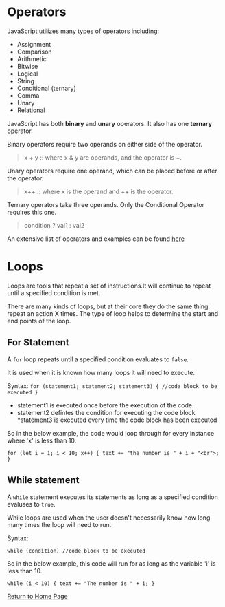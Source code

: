 # Operators
JavaScript utilizes many types of operators including:
* Assignment
* Comparison
* Arithmetic
* Bitwise
* Logical
* String
* Conditional (ternary)
* Comma
* Unary
* Relational

JavaScript has both **binary** and **unary** operators. It also has one **ternary** operator. 

Binary operators require two operands on either side of the operator. 
> x + y  :: where x & y are operands, and the operator is +.

Unary operators require one operand, which can be placed before or after the operator. 
> x++ :: where x is the operand and ++ is the operator.

Ternary operators take three operands. Only the Conditional Operator requires this one. 
> condition  ? val1 : val2

An extensive list of operators and examples can be found [here](https://developer.mozilla.org/en-US/docs/Web/JavaScript/Guide/Expressions_and_Operators)


# Loops
Loops are tools that repeat a set of instructions.It will continue to repeat until a specified condition is met. 

There are many kinds of loops, but at their core they do the same thing: repeat an action X times. The type of loop helps to determine the start and end points of the loop.  

## For Statement
A `for` loop repeats until a specified condition evaluates to `false`. 

It is used when it is known how many loops it will need to execute. 

Syntax:
`for (statement1; statement2; statement3) {
    //code block to be executed
}`
 
* statement1 is executed once before the execution of the code. 
* statement2 defintes the condition for executing the code block
*statement3 is executed every time the code block has been executed

So in the below example, the code would loop through for every instance where 'x' is less than 10. 

 `for (let i = 1; i < 10; x++) {
     text += "the number is " + i + "<br">;
 }`

## While statement
A `while` statement executes its statements as long as a specified condition evaluaes to `true`. 

While loops are used when the user doesn't necessarily know how long many times the loop will need to run. 

Syntax:

`while (condition)
    //code block to be executed`

So in the below example, this code will run for as long as the variable 'i' is less than 10.

`while (i < 10) {
    text += "The number is " + i;
}`



[Return to Home Page](https://katyroffe.github.io/reading-notes/)